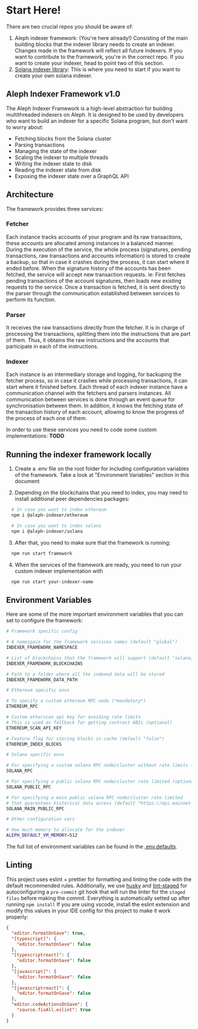 # Start Here!

There are two crucial repos you should be aware of:
1. Aleph indexer framework: (You're here already!) Consisting of the main building blocks that the indexer library needs to create an indexer. Changes made in the framework will reflect all future indexers. If you want to contribute to the framework, you're in the correct repo. If you want to create your indexer, head to point two of this section.
2. [Solana indexer library](https://github.com/aleph-im/solana-indexer-library): This is where you need to start if you want to create your own solana indexer.


## Aleph Indexer Framework v1.0

The Aleph Indexer Framework is a high-level abstraction for building multithreaded indexers on Aleph. It is designed to be used by developers who want to build an indexer for a specific Solana program, but don't want to worry about:
- Fetching blocks from the Solana cluster
- Parsing transactions
- Managing the state of the indexer
- Scaling the indexer to multiple threads
- Writing the indexer state to disk
- Reading the indexer state from disk
- Exposing the indexer state over a GraphQL API

## Architecture
The framework provides three services:

### Fetcher
Each instance tracks accounts of your program and its raw transactions, these accounts are allocated among instances in a balanced manner.
During the execution of the service, the whole process (signatures, pending transactions, raw transactions and accounts information) is stored to create a backup, so that in case it crashes during the process, it can start where it ended before. 
When the signature history of the accounts has been fetched, the service will accept new transaction requests. ie: First fetches pending transactions of the account signatures, then loads new existing requests to the service.
Once a transaction is fetched, it is sent directly to the parser through the communication established between services to perform its function.

### Parser
It receives the raw transactions directly from the fetcher. It is in charge of processing the transactions, splitting them into the instructions that are part of them. Thus, it obtains the raw instructions and the accounts that participate in each of the instructions.

### Indexer
Each instance is an intermediary storage and logging, for backuping the fetcher process, so in case it crashes while processing transactions, it can start where it finished before. Each thread of each indexer instance have a communication channel with the fetchers and parsers instances. All communication between services is done through an event queue for synchronisation between them.
In addition, it knows the fetching state of the transaction history of each account, allowing to know the progress of the process of each one of them.

In order to use these services you need to code some custom implementations: **TODO**

## Running the indexer framework locally

1. Create a .env file on the root folder for including configuration variables of the framework. Take a look at "Environment Variables" section in this document

2. Depending on the blockchains that you need to index, you may need to install additional peer dependencies packages:
```bash
  # In case you want to index ethereum
  npm i @aleph-indexer/ethereum

  # In case you want to index solana
  npm i @aleph-indexer/solana
```

3. After that, you need to make sure that the framework is running:
```bash
  npm run start framework
```

4. When the services of the framework are ready, you need to run your custom  indexer implementation with
```bash
  npm run start your-indexer-name
```

## Environment Variables
Here are some of the more important environment variables that you can set to configure the framework:
```sh
# Framework specific config

# A namespace for the framework services names (default "global")
INDEXER_FRAMEWORK_NAMESPACE

# List of blockchains that the framework will support (default "solana,ethereum")
INDEXER_FRAMEWORK_BLOCKCHAINS

# Path to a folder where all the indexed data will be stored
INDEXER_FRAMEWORK_DATA_PATH

# Ethereum specific envs

# To specify a custom ethereum RPC node (*mandatory*)
ETHEREUM_RPC

# Custom etherscan api key for avoiding rate limits
# This is used as fallback for getting contract ABIs (optional)
ETHEREUM_SCAN_API_KEY

# Feature flag for storing blocks in cache (default "false") 
ETHEREUM_INDEX_BLOCKS

# Solana specific envs

# For specifying a custom solana RPC node/cluster without rate limits (*mandatory*)
SOLANA_RPC

# For specifying a public solana RPC node/cluster rate limited (optional)
SOLANA_PUBLIC_RPC

# For specifying a main public solana RPC node/cluster rate limited 
# that guarantees historical data access (default "https://api.mainnet-beta.solana.com")
SOLANA_MAIN_PUBLIC_RPC

# Other configuration vars

# How much memory to allocate for the indexer
ALEPH_DEFAULT_VM_MEMORY=512 
```

The full list of environment variables can be found in the [.env.defaults](.env.defaults).

## Linting
This project uses eslint + prettier for formatting and linting the code with the default recommended rules.
Additionally, we use [husky](https://github.com/typicode/husky) and [lint-staged](https://github.com/okonet/lint-staged) for autoconfiguring a `pre-commit` git hook that will run the linter for the `staged files` before making the commit. Everything is automatically setted up after running `npm install`
If you are using vscode, install the eslint extension and modify this values in your IDE config for this project to make it work properly:

```json
{
  "editor.formatOnSave": true,
  "[typescript]": {
    "editor.formatOnSave": false
  },
  "[typescriptreact]": {
    "editor.formatOnSave": false
  },
  "[javascript]": {
    "editor.formatOnSave": false
  },
  "[javascriptreact]": {
    "editor.formatOnSave": false
  },
  "editor.codeActionsOnSave": {
    "source.fixAll.eslint": true
  }
}
```
